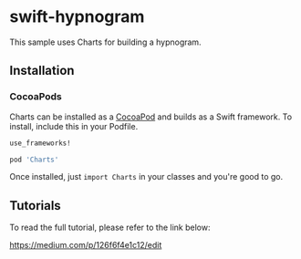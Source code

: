 # swift-hypnogram

This sample uses Charts for building a hypnogram.

## Installation

### CocoaPods

Charts can be installed as a [CocoaPod](https://cocoapods.org/) and builds as a Swift framework. To install, include this in your Podfile.

```ruby
use_frameworks!

pod 'Charts'
```
Once installed, just ```import Charts``` in your classes and you're good to go.


## Tutorials

To read the full tutorial, please refer to the link below: 

https://medium.com/p/126f6f4e1c12/edit
